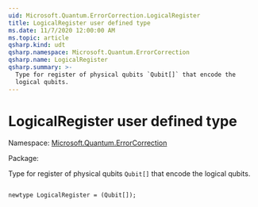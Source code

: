 ```yaml
---
uid: Microsoft.Quantum.ErrorCorrection.LogicalRegister
title: LogicalRegister user defined type
ms.date: 11/7/2020 12:00:00 AM
ms.topic: article
qsharp.kind: udt
qsharp.namespace: Microsoft.Quantum.ErrorCorrection
qsharp.name: LogicalRegister
qsharp.summary: >-
  Type for register of physical qubits `Qubit[]` that encode the
  logical qubits.
---
```


# LogicalRegister user defined type

Namespace: [Microsoft.Quantum.ErrorCorrection](xref:Microsoft.Quantum.ErrorCorrection)

Package: [](https://nuget.org/packages/)


Type for register of physical qubits `Qubit[]` that encode thelogical qubits.

```qsharp

newtype LogicalRegister = (Qubit[]);
```

